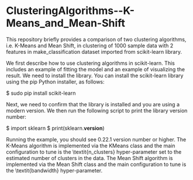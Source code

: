 # ClusteringAlgorithms--K-Means_and_Mean-Shift
This repository briefly provides a comparison of two clustering algorithms, i.e. K-Means and Mean Shift, in clustering of 1000 sample data  with 2 features in make_classification dataset imported from scikit-learn library.  

We first describe how to use clustering algorithms in scikit-learn. This includes an example of fitting the model and an example of visualizing the result.
We need to install the library. You can install the scikit-learn library using the pip Python installer, as follows:

$ sudo pip install scikit-learn

Next, we need to confirm that the library is installed and you are using a modern version. We then run the following script to print the library version number:

$ import sklearn
$ print(sklearn.__version__)

Running the example, you should see 0.22.1 version number or higher. The K-Means algorithm is implemented via the KMeans class and the main configuration to tune is the \textit{n\_clusters} hyper-parameter set to the estimated number of clusters in the data. The Mean Shift algorithm is implemented via the Mean Shift class and the main configuration to tune is the \textit{bandwidth} hyper-parameter.
